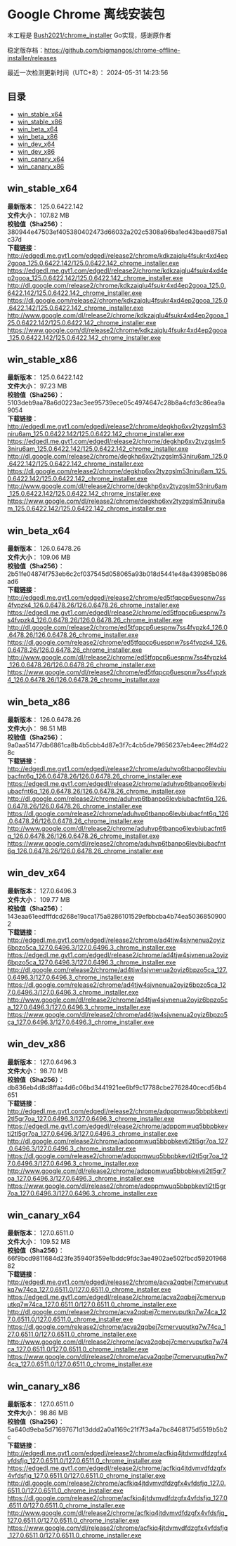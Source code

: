 # Google Chrome 离线安装包
本工程是 [Bush2021/chrome_installer](https://github.com/Bush2021/chrome_installer) Go实现，感谢原作者

稳定版存档：<https://github.com/bigmangos/chrome-offline-installer/releases>

最近一次检测更新时间（UTC+8）：
2024-05-31 14:23:56

## 目录
* [win_stable_x64](https://github.com/bigmangos/chrome-offline-installer?tab=readme-ov-file#win_stable_x64)
* [win_stable_x86](https://github.com/bigmangos/chrome-offline-installer?tab=readme-ov-file#win_stable_x86)
* [win_beta_x64](https://github.com/bigmangos/chrome-offline-installer?tab=readme-ov-file#win_beta_x64)
* [win_beta_x86](https://github.com/bigmangos/chrome-offline-installer?tab=readme-ov-file#win_beta_x86)
* [win_dev_x64](https://github.com/bigmangos/chrome-offline-installer?tab=readme-ov-file#win_dev_x64)
* [win_dev_x86](https://github.com/bigmangos/chrome-offline-installer?tab=readme-ov-file#win_dev_x86)
* [win_canary_x64](https://github.com/bigmangos/chrome-offline-installer?tab=readme-ov-file#win_canary_x64)
* [win_canary_x86](https://github.com/bigmangos/chrome-offline-installer?tab=readme-ov-file#win_canary_x86)

## win_stable_x64
**最新版本**： 125.0.6422.142  
**文件大小**： 107.82 MB  
**校验值（Sha256）**： 380944e47503ef405380402473d66032a202c5308a96ba1ed43baed875a1c37d  
**下载链接**：
http://edgedl.me.gvt1.com/edgedl/release2/chrome/kdkzajqlu4fsukr4xd4ep2gooa_125.0.6422.142/125.0.6422.142_chrome_installer.exe
https://edgedl.me.gvt1.com/edgedl/release2/chrome/kdkzajqlu4fsukr4xd4ep2gooa_125.0.6422.142/125.0.6422.142_chrome_installer.exe
http://dl.google.com/release2/chrome/kdkzajqlu4fsukr4xd4ep2gooa_125.0.6422.142/125.0.6422.142_chrome_installer.exe
https://dl.google.com/release2/chrome/kdkzajqlu4fsukr4xd4ep2gooa_125.0.6422.142/125.0.6422.142_chrome_installer.exe
http://www.google.com/dl/release2/chrome/kdkzajqlu4fsukr4xd4ep2gooa_125.0.6422.142/125.0.6422.142_chrome_installer.exe
https://www.google.com/dl/release2/chrome/kdkzajqlu4fsukr4xd4ep2gooa_125.0.6422.142/125.0.6422.142_chrome_installer.exe
## win_stable_x86
**最新版本**： 125.0.6422.142  
**文件大小**： 97.23 MB  
**校验值（Sha256）**： 5103deb9aa78a6d0223ac3ee95739ece05c4974647c28b8a4cfd3c86ea9a9054  
**下载链接**：
http://edgedl.me.gvt1.com/edgedl/release2/chrome/degkhp6xv2tyzgslm53niru6am_125.0.6422.142/125.0.6422.142_chrome_installer.exe
https://edgedl.me.gvt1.com/edgedl/release2/chrome/degkhp6xv2tyzgslm53niru6am_125.0.6422.142/125.0.6422.142_chrome_installer.exe
http://dl.google.com/release2/chrome/degkhp6xv2tyzgslm53niru6am_125.0.6422.142/125.0.6422.142_chrome_installer.exe
https://dl.google.com/release2/chrome/degkhp6xv2tyzgslm53niru6am_125.0.6422.142/125.0.6422.142_chrome_installer.exe
http://www.google.com/dl/release2/chrome/degkhp6xv2tyzgslm53niru6am_125.0.6422.142/125.0.6422.142_chrome_installer.exe
https://www.google.com/dl/release2/chrome/degkhp6xv2tyzgslm53niru6am_125.0.6422.142/125.0.6422.142_chrome_installer.exe
## win_beta_x64
**最新版本**： 126.0.6478.26  
**文件大小**： 109.06 MB  
**校验值（Sha256）**： 2b51fe04874f753eb6c2cf037545d058065a93b018d5441e48a439985b086ad6  
**下载链接**：
http://edgedl.me.gvt1.com/edgedl/release2/chrome/ed5tfqpcp6uespnw7ss4fvpzk4_126.0.6478.26/126.0.6478.26_chrome_installer.exe
https://edgedl.me.gvt1.com/edgedl/release2/chrome/ed5tfqpcp6uespnw7ss4fvpzk4_126.0.6478.26/126.0.6478.26_chrome_installer.exe
http://dl.google.com/release2/chrome/ed5tfqpcp6uespnw7ss4fvpzk4_126.0.6478.26/126.0.6478.26_chrome_installer.exe
https://dl.google.com/release2/chrome/ed5tfqpcp6uespnw7ss4fvpzk4_126.0.6478.26/126.0.6478.26_chrome_installer.exe
http://www.google.com/dl/release2/chrome/ed5tfqpcp6uespnw7ss4fvpzk4_126.0.6478.26/126.0.6478.26_chrome_installer.exe
https://www.google.com/dl/release2/chrome/ed5tfqpcp6uespnw7ss4fvpzk4_126.0.6478.26/126.0.6478.26_chrome_installer.exe
## win_beta_x86
**最新版本**： 126.0.6478.26  
**文件大小**： 98.51 MB  
**校验值（Sha256）**： 9a0aa51477db6861ca8b4b5cbb4d87e3f7c4cb5de79656237eb4eec2ff4d228c  
**下载链接**：
http://edgedl.me.gvt1.com/edgedl/release2/chrome/aduhvp6tbanpo6levbiubacfnt6q_126.0.6478.26/126.0.6478.26_chrome_installer.exe
https://edgedl.me.gvt1.com/edgedl/release2/chrome/aduhvp6tbanpo6levbiubacfnt6q_126.0.6478.26/126.0.6478.26_chrome_installer.exe
http://dl.google.com/release2/chrome/aduhvp6tbanpo6levbiubacfnt6q_126.0.6478.26/126.0.6478.26_chrome_installer.exe
https://dl.google.com/release2/chrome/aduhvp6tbanpo6levbiubacfnt6q_126.0.6478.26/126.0.6478.26_chrome_installer.exe
http://www.google.com/dl/release2/chrome/aduhvp6tbanpo6levbiubacfnt6q_126.0.6478.26/126.0.6478.26_chrome_installer.exe
https://www.google.com/dl/release2/chrome/aduhvp6tbanpo6levbiubacfnt6q_126.0.6478.26/126.0.6478.26_chrome_installer.exe
## win_dev_x64
**最新版本**： 127.0.6496.3  
**文件大小**： 109.77 MB  
**校验值（Sha256）**： 143eaa61eedfffdcd268e19aca175a8286101529efbbcba4b74ea50368509002  
**下载链接**：
http://edgedl.me.gvt1.com/edgedl/release2/chrome/ad4tjw4sjvnenua2oyiz6bpzo5ca_127.0.6496.3/127.0.6496.3_chrome_installer.exe
https://edgedl.me.gvt1.com/edgedl/release2/chrome/ad4tjw4sjvnenua2oyiz6bpzo5ca_127.0.6496.3/127.0.6496.3_chrome_installer.exe
http://dl.google.com/release2/chrome/ad4tjw4sjvnenua2oyiz6bpzo5ca_127.0.6496.3/127.0.6496.3_chrome_installer.exe
https://dl.google.com/release2/chrome/ad4tjw4sjvnenua2oyiz6bpzo5ca_127.0.6496.3/127.0.6496.3_chrome_installer.exe
http://www.google.com/dl/release2/chrome/ad4tjw4sjvnenua2oyiz6bpzo5ca_127.0.6496.3/127.0.6496.3_chrome_installer.exe
https://www.google.com/dl/release2/chrome/ad4tjw4sjvnenua2oyiz6bpzo5ca_127.0.6496.3/127.0.6496.3_chrome_installer.exe
## win_dev_x86
**最新版本**： 127.0.6496.3  
**文件大小**： 98.70 MB  
**校验值（Sha256）**： db836eb4d8d8ffaa4d6c06bd3441921ee6bf9c17788cbe2762840cecd56b4651  
**下载链接**：
http://edgedl.me.gvt1.com/edgedl/release2/chrome/adpppmwuq5bbpbkevti2tl5gr7oa_127.0.6496.3/127.0.6496.3_chrome_installer.exe
https://edgedl.me.gvt1.com/edgedl/release2/chrome/adpppmwuq5bbpbkevti2tl5gr7oa_127.0.6496.3/127.0.6496.3_chrome_installer.exe
http://dl.google.com/release2/chrome/adpppmwuq5bbpbkevti2tl5gr7oa_127.0.6496.3/127.0.6496.3_chrome_installer.exe
https://dl.google.com/release2/chrome/adpppmwuq5bbpbkevti2tl5gr7oa_127.0.6496.3/127.0.6496.3_chrome_installer.exe
http://www.google.com/dl/release2/chrome/adpppmwuq5bbpbkevti2tl5gr7oa_127.0.6496.3/127.0.6496.3_chrome_installer.exe
https://www.google.com/dl/release2/chrome/adpppmwuq5bbpbkevti2tl5gr7oa_127.0.6496.3/127.0.6496.3_chrome_installer.exe
## win_canary_x64
**最新版本**： 127.0.6511.0  
**文件大小**： 109.52 MB  
**校验值（Sha256）**： 66f9bcd9811684d23fe35940f359e1bddc9fdc3ae4902ae502fbcd5920196882  
**下载链接**：
http://edgedl.me.gvt1.com/edgedl/release2/chrome/acva2qqbej7cmervuputkq7w74ca_127.0.6511.0/127.0.6511.0_chrome_installer.exe
https://edgedl.me.gvt1.com/edgedl/release2/chrome/acva2qqbej7cmervuputkq7w74ca_127.0.6511.0/127.0.6511.0_chrome_installer.exe
http://dl.google.com/release2/chrome/acva2qqbej7cmervuputkq7w74ca_127.0.6511.0/127.0.6511.0_chrome_installer.exe
https://dl.google.com/release2/chrome/acva2qqbej7cmervuputkq7w74ca_127.0.6511.0/127.0.6511.0_chrome_installer.exe
http://www.google.com/dl/release2/chrome/acva2qqbej7cmervuputkq7w74ca_127.0.6511.0/127.0.6511.0_chrome_installer.exe
https://www.google.com/dl/release2/chrome/acva2qqbej7cmervuputkq7w74ca_127.0.6511.0/127.0.6511.0_chrome_installer.exe
## win_canary_x86
**最新版本**： 127.0.6511.0  
**文件大小**： 98.86 MB  
**校验值（Sha256）**： 5a640d9eba5d71697671d13ddd2a0a1169c21f7f3a4a7bc8468175d5519b5b2c  
**下载链接**：
http://edgedl.me.gvt1.com/edgedl/release2/chrome/acfkiq4jtdvmvdfdzgfx4vfdsfjq_127.0.6511.0/127.0.6511.0_chrome_installer.exe
https://edgedl.me.gvt1.com/edgedl/release2/chrome/acfkiq4jtdvmvdfdzgfx4vfdsfjq_127.0.6511.0/127.0.6511.0_chrome_installer.exe
http://dl.google.com/release2/chrome/acfkiq4jtdvmvdfdzgfx4vfdsfjq_127.0.6511.0/127.0.6511.0_chrome_installer.exe
https://dl.google.com/release2/chrome/acfkiq4jtdvmvdfdzgfx4vfdsfjq_127.0.6511.0/127.0.6511.0_chrome_installer.exe
http://www.google.com/dl/release2/chrome/acfkiq4jtdvmvdfdzgfx4vfdsfjq_127.0.6511.0/127.0.6511.0_chrome_installer.exe
https://www.google.com/dl/release2/chrome/acfkiq4jtdvmvdfdzgfx4vfdsfjq_127.0.6511.0/127.0.6511.0_chrome_installer.exe
